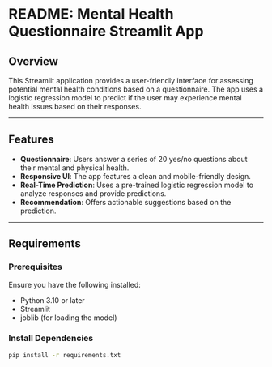 # README: Mental Health Questionnaire Streamlit App

## Overview
This Streamlit application provides a user-friendly interface for assessing potential mental health conditions based on a questionnaire. The app uses a logistic regression model to predict if the user may experience mental health issues based on their responses.

---

## Features
- **Questionnaire**: Users answer a series of 20 yes/no questions about their mental and physical health.
- **Responsive UI**: The app features a clean and mobile-friendly design.
- **Real-Time Prediction**: Uses a pre-trained logistic regression model to analyze responses and provide predictions.
- **Recommendation**: Offers actionable suggestions based on the prediction.

---

## Requirements
### Prerequisites
Ensure you have the following installed:
- Python 3.10 or later
- Streamlit
- joblib (for loading the model)

### Install Dependencies
```bash
pip install -r requirements.txt
